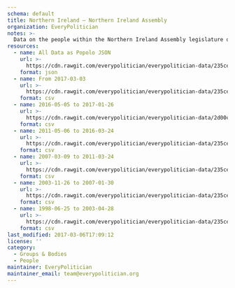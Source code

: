```yaml
---
schema: default
title: Northern Ireland — Northern Ireland Assembly
organization: EveryPolitician
notes: >-
  Data on the people within the Northern Ireland Assembly legislature of Northern Ireland.
resources:
  - name: All Data as Popolo JSON
    url: >-
      https://cdn.rawgit.com/everypolitician/everypolitician-data/235ce2da853f24d06e855bcfc3408f13fe846a79/data/Northern_Ireland/Assembly/ep-popolo-v1.0.json
    format: json
  - name: From 2017-03-03
    url: >-
      https://cdn.rawgit.com/everypolitician/everypolitician-data/235ce2da853f24d06e855bcfc3408f13fe846a79/data/Northern_Ireland/Assembly/term-6.csv
    format: csv
  - name: 2016-05-05 to 2017-01-26
    url: >-
      https://cdn.rawgit.com/everypolitician/everypolitician-data/2d00c931a872ca7690aaf0f40e638ebc3ce7f5b2/data/Northern_Ireland/Assembly/term-5.csv
    format: csv
  - name: 2011-05-06 to 2016-03-24
    url: >-
      https://cdn.rawgit.com/everypolitician/everypolitician-data/235ce2da853f24d06e855bcfc3408f13fe846a79/data/Northern_Ireland/Assembly/term-4.csv
    format: csv
  - name: 2007-03-09 to 2011-03-24
    url: >-
      https://cdn.rawgit.com/everypolitician/everypolitician-data/235ce2da853f24d06e855bcfc3408f13fe846a79/data/Northern_Ireland/Assembly/term-3.csv
    format: csv
  - name: 2003-11-26 to 2007-01-30
    url: >-
      https://cdn.rawgit.com/everypolitician/everypolitician-data/235ce2da853f24d06e855bcfc3408f13fe846a79/data/Northern_Ireland/Assembly/term-2.csv
    format: csv
  - name: 1998-06-25 to 2003-04-28
    url: >-
      https://cdn.rawgit.com/everypolitician/everypolitician-data/235ce2da853f24d06e855bcfc3408f13fe846a79/data/Northern_Ireland/Assembly/term-1.csv
    format: csv
last_modified: 2017-03-06T17:09:12
license: ''
category:
  - Groups & Bodies
  - People
maintainer: EveryPolitician
maintainer_email: team@everypolitician.org
---
```

